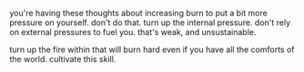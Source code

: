 you're having these thoughts about increasing burn to put a bit more pressure on yourself. don't do that. turn up the internal pressure. don't rely on external pressures to fuel you. that's weak, and unsustainable.

turn up the fire within that will burn hard even if you have all the comforts of the world. cultivate this skill.